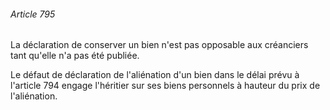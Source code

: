 ###### Article 795

La déclaration de conserver un bien n'est pas opposable aux créanciers tant qu'elle n'a pas été publiée.

Le défaut de déclaration de l'aliénation d'un bien dans le délai prévu à l'article 794 engage l'héritier sur ses biens personnels à hauteur du prix de l'aliénation.

